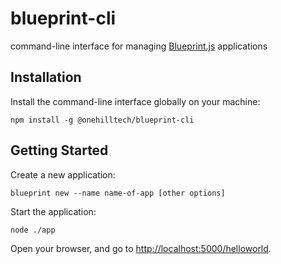 # blueprint-cli

command-line interface for managing [Blueprint.js](https://github.com/onehilltech/blueprint)
applications

## Installation

Install the command-line interface globally on your machine:

    npm install -g @onehilltech/blueprint-cli
  
## Getting Started

Create a new application:

    blueprint new --name name-of-app [other options]

Start the application:

    node ./app
    
Open your browser, and go to [http://localhost:5000/helloworld](http://localhost:5000/helloworld).
